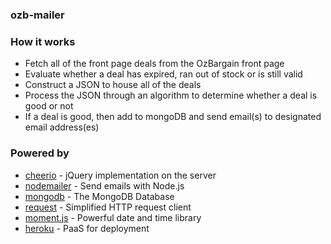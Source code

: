### ozb-mailer

### How it works
- Fetch all of the front page deals from the OzBargain front page
- Evaluate whether a deal has expired, ran out of stock or is still valid
- Construct a JSON to house all of the deals
- Process the JSON through an algorithm to determine whether a deal is good or not
- If a deal is good, then add to mongoDB and send email(s) to designated email address(es)

### Powered by
- [cheerio](https://github.com/cheeriojs/cheerio) - jQuery implementation on the server
- [nodemailer](https://github.com/nodemailer/nodemailer) - Send emails with Node.js
- [mongodb](https://github.com/mongodb/mongo) - The MongoDB Database
- [request](https://github.com/request/request) - Simplified HTTP request client
- [moment.js](https://github.com/moment/moment) - Powerful date and time library
- [heroku](https://www.heroku.com/) - PaaS for deployment

